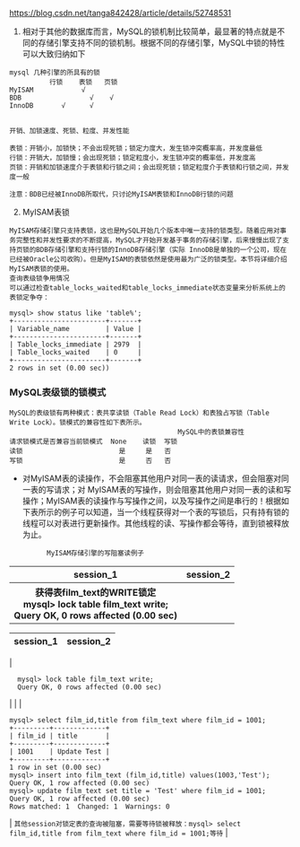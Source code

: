 
https://blog.csdn.net/tanga842428/article/details/52748531

1. 相对于其他的数据库而言，MySQL的锁机制比较简单，最显著的特点就是不同的存储引擎支持不同的锁机制。根据不同的存储引擎，MySQL中锁的特性可以大致归纳如下

```
mysql 几种引擎的所具有的锁
  	      行锁 	表锁 	 页锁
MyISAM 	  	      √ 	 
BDB 	  	        √ 	 √
InnoDB   	 √ 	    √ 	 

 
开销、加锁速度、死锁、粒度、并发性能

表锁：开销小，加锁快；不会出现死锁；锁定力度大，发生锁冲突概率高，并发度最低
行锁：开销大，加锁慢；会出现死锁；锁定粒度小，发生锁冲突的概率低，并发度高
页锁：开销和加锁速度介于表锁和行锁之间；会出现死锁；锁定粒度介于表锁和行锁之间，并发度一般

注意：BDB已经被InnoDB所取代，只讨论MyISAM表锁和InnoDB行锁的问题
```
2. MyISAM表锁
```
MyISAM存储引擎只支持表锁，这也是MySQL开始几个版本中唯一支持的锁类型。随着应用对事务完整性和并发性要求的不断提高，MySQL才开始开发基于事务的存储引擎，后来慢慢出现了支持页锁的BDB存储引擎和支持行锁的InnoDB存储引擎（实际 InnoDB是单独的一个公司，现在已经被Oracle公司收购）。但是MyISAM的表锁依然是使用最为广泛的锁类型。本节将详细介绍MyISAM表锁的使用。
查询表级锁争用情况
可以通过检查table_locks_waited和table_locks_immediate状态变量来分析系统上的表锁定争夺：
```
```sal
mysql> show status like 'table%';  
+-----------------------+-------+  
| Variable_name         | Value |  
+-----------------------+-------+  
| Table_locks_immediate | 2979  |  
| Table_locks_waited    | 0     |  
+-----------------------+-------+  
2 rows in set (0.00 sec))
```
### MySQL表级锁的锁模式
```
MySQL的表级锁有两种模式：表共享读锁（Table Read Lock）和表独占写锁（Table Write Lock）。锁模式的兼容性如下表所示。
                                          MySQL中的表锁兼容性                
请求锁模式是否兼容当前锁模式  None 	读锁 	写锁
读锁 	                      是 	是 	否
写锁 	                      是 	否 	否
```
* 对MyISAM表的读操作，不会阻塞其他用户对同一表的读请求，但会阻塞对同一表的写请求；对 MyISAM表的写操作，则会阻塞其他用户对同一表的读和写操作；MyISAM表的读操作与写操作之间，以及写操作之间是串行的！根据如下表所示的例子可以知道，当一个线程获得对一个表的写锁后，只有持有锁的线程可以对表进行更新操作。其他线程的读、写操作都会等待，直到锁被释放为止。

            MyISAM存储引擎的写阻塞读例子
            
<table>
  <tr> 
    <th>session_1</th> 
    <th> session_2</th> 
  </tr> 
  <tr> 
    <th> 获得表film_text的WRITE锁定<br/>
    mysql> lock table film_text write;</br>
     Query OK, 0 rows affected (0.00 sec) </th> 
    <th>                 </th>

  </tr> 
</table>

|session_1     | session_2    |
| --------      | -----:      |
| 
```获得表film_text的WRITE锁定
  mysql> lock table film_text write;
  Query OK, 0 rows affected (0.00 sec)     
``` 
|                   |
|
```当前session对锁定表的查询、更新、插入操作都可以执行：
mysql> select film_id,title from film_text where film_id = 1001;
+---------+-------------+
| film_id | title       |
+---------+-------------+
| 1001    | Update Test |
+---------+-------------+
1 row in set (0.00 sec)
mysql> insert into film_text (film_id,title) values(1003,'Test');
Query OK, 1 row affected (0.00 sec)
mysql> update film_text set title = 'Test' where film_id = 1001;
Query OK, 1 row affected (0.00 sec)
Rows matched: 1  Changed: 1  Warnings: 0  
```
| 
```其他session对锁定表的查询被阻塞，需要等待锁被释放：mysql> select film_id,title from film_text where film_id = 1001;等待```
|

 


